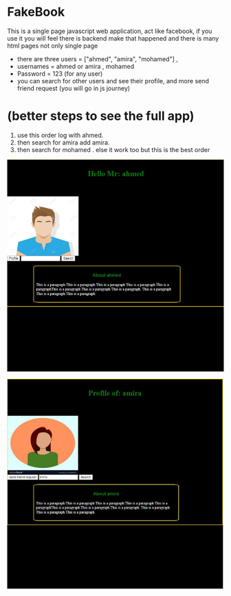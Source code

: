 # FakeBook
This is a single page javascript web application,  act like facebook, if you use it you will feel 
there is backend make that happened and there is many html pages not only single page

*  there are three users = ["ahmed", "amira", "mohamed"] , 
*  usernames = ahmed  or amira , mohamed
*  Password = 123 (for any user)
*  you can search for other users and see their profile, and more send friend request (you will go in js journey) 

# (better steps to see the full app)

1.  use this order log with ahmed.
2.  then search for amira add amira.
3. then search for mohamed . else it work too but this is the best order 

 ![app1](js.JPG)
 
 ![app2](js1.JPG)
